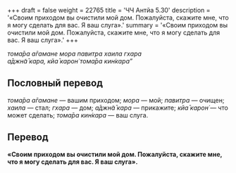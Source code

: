 +++
draft = false
weight = 22765
title = 'ЧЧ Антйа 5.30'
description = '«Своим приходом вы очистили мой дом. Пожалуйста, скажите мне, что я могу сделать для вас. Я ваш слуга».'
summary = '«Своим приходом вы очистили мой дом. Пожалуйста, скажите мне, что я могу сделать для вас. Я ваш слуга».'
+++

_тома̄ра а̄гамане мора павитра хаила гхара  
а̄джн̃а̄ кара, кйа̄ карон̇ тома̄ра кин̇кара”_

## Пословный перевод

_тома̄ра_ _а̄гамане_ — вашим приходом; _мора_ — мой; _павитра_ — очищен; _хаила_ — стал; _гхара_ — дом; _а̄джн̃а̄_ _кара_ — прикажите; _кйа̄_ _карон̇_ — что может сделать; _тома̄ра_ _кин̇кара_ — ваш слуга.

## Перевод

**«Своим приходом вы очистили мой дом. Пожалуйста, скажите мне, что я могу сделать для вас. Я ваш слуга».**

